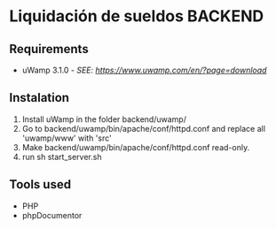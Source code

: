 # Liquidación de sueldos BACKEND

## Requirements

* uWamp 3.1.0 - *SEE: <https://www.uwamp.com/en/?page=download>*

## Instalation

1. Install uWamp in the folder backend/uwamp/
2. Go to backend/uwamp/bin/apache/conf/httpd.conf and replace all 'uwamp/www' with 'src'
3. Make backend/uwamp/bin/apache/conf/httpd.conf read-only.
4. run sh start_server.sh

## Tools used

* PHP
* phpDocumentor